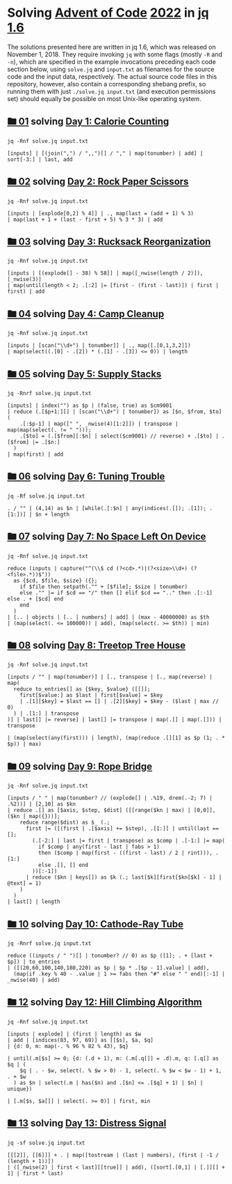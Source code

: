 # Solving [Advent of Code](https://adventofcode.com/) [2022](https://adventofcode.com/2022/) in [jq](https://stedolan.github.io/jq/) [1.6](https://github.com/stedolan/jq/releases/tag/jq-1.6)

The solutions presented here are written in
jq 1.6, which was released on November 1, 2018. They require
invoking `jq` with some flags (mostly `-R` and `-n`), which are
specified in the example invocations preceding each code section
below, using `solve.jq` and `input.txt` as filenames for the
source code and the input data, respectively. The actual source
code files in this repository, however, also contain a corresponding
shebang prefix, so running them with just `./solve.jq input.txt`
(and execution permissions set) should equally be possible on
most Unix-like operating system.

## [🖿 01](01) solving [Day 1: Calorie Counting](https://adventofcode.com/2022/day/1)
`jq -Rnf solve.jq input.txt`
```jq
[inputs] | [(join(",") / ",,")[] / "," | map(tonumber) | add] | sort[-3:] | last, add
```

## [🖿 02](02) solving [Day 2: Rock Paper Scissors](https://adventofcode.com/2022/day/2)
`jq -Rnf solve.jq input.txt`
```jq
[inputs | [explode[0,2] % 4]] | ., map(last = (add + 1) % 3)
| map(last + 1 + (last - first + 5) % 3 * 3) | add
```

## [🖿 03](03) solving [Day 3: Rucksack Reorganization](https://adventofcode.com/2022/day/3)
`jq -Rnf solve.jq input.txt`
```jq
[inputs | [(explode[] - 38) % 58]] | map([_nwise(length / 2)]), [_nwise(3)]
| map(until(length < 2; .[:2] |= [first - (first - last)]) | first | first) | add
```

## [🖿 04](04) solving [Day 4: Camp Cleanup](https://adventofcode.com/2022/day/4)
`jq -Rnf solve.jq input.txt`
```jq
[inputs | [scan("\\d+") | tonumber]] | ., map([.[0,1,3,2]])
| map(select((.[0] - .[2]) * (.[1] - .[3]) <= 0)) | length
```

## [🖿 05](05) solving [Day 5: Supply Stacks](https://adventofcode.com/2022/day/5)
`jq -Rnrf solve.jq input.txt`
```jq
[inputs] | index("") as $p | (false, true) as $cm9001
| reduce (.[$p+1:][] | [scan("\\d+") | tonumber]) as [$n, $from, $to] (
    .[:$p-1] | map([" ", _nwise(4)[1:2]]) | transpose | map(map(select(. != " ")));
    .[$to] = (.[$from][:$n] | select($cm9001) // reverse) + .[$to] | .[$from] |= .[$n:]
  )
| map(first) | add
```

## [🖿 06](06) solving [Day 6: Tuning Trouble](https://adventofcode.com/2022/day/6)
`jq -Rf solve.jq input.txt`
```jq
. / "" | (4,14) as $n | [while(.[:$n] | any(indices(.[]); .[1]); .[1:])] | $n + length
```

## [🖿 07](07) solving [Day 7: No Space Left On Device](https://adventofcode.com/2022/day/7)
`jq -Rnf solve.jq input.txt`
```jq
reduce (inputs | capture("^(\\$ cd (?<cd>.*)|(?<size>\\d+) (?<file>.*))$"))
  as {$cd, $file, $size} ({};
    if $file then setpath(."" + [$file]; $size | tonumber)
    else ."" |= if $cd == "/" then [] elif $cd == ".." then .[:-1] else . + [$cd] end
    end
  )
| [.. | objects | [.. | numbers] | add] | (max - 40000000) as $th
| (map(select(. <= 100000)) | add), (map(select(. >= $th)) | min)
```

## [🖿 08](08) solving [Day 8: Treetop Tree House](https://adventofcode.com/2022/day/8)
`jq -Rnf solve.jq input.txt`
```jq
[inputs / "" | map(tonumber)] | [., transpose | [., map(reverse) | map(
  reduce to_entries[] as {$key, $value} ([[]];
    first[$value:] as $last | first[$value] = $key
    | .[1][$key] = $last == [] | .[2][$key] = $key - ($last | max // 0)
  ) | .[1:] | transpose
)] | last[] |= reverse] | last[] |= transpose | map(.[] | map(.[])) | transpose

| (map(select(any(first))) | length), (map(reduce .[][1] as $p (1; . * $p)) | max)
```

## [🖿 09](09) solving [Day 9: Rope Bridge](https://adventofcode.com/2022/day/9)
`jq -Rnf solve.jq input.txt`
```jq
[inputs / " " | map(tonumber? // (explode[] | .%19, drem(.-2; 7) | .%2))] | [2,10] as $kn
| reduce .[] as [$axis, $step, $dist] ([[range($kn | max) | [0,0]], ($kn | map({}))];
    reduce range($dist) as $_ (.;
      first |= ([(first | .[$axis] += $step), .[1:]] | until(last == [];
        (.[-2:] | last |= first | transpose) as $comp | .[-1:] |= map(
          if $comp | any(first - last | fabs > 1)
          then ($comp | map(first - ((first - last) / 2 | rint))), .[1:]
          else .[], [] end
        ))[:-1])
      | reduce ($kn | keys[]) as $k (.; last[$k][first[$kn[$k] - 1] | @text] = 1)
    )
  )
| last[] | length
```

## [🖿 10](10) solving [Day 10: Cathode-Ray Tube](https://adventofcode.com/2022/day/10)
`jq -Rnrf solve.jq input.txt`
```jq
reduce ((inputs / " ")[] | tonumber? // 0) as $p ([1]; . + [last + $p]) | to_entries
| ([(20,60,100,140,180,220) as $p | $p * .[$p - 1].value] | add),
  (map(if .key % 40 - .value | 1 >= fabs then "#" else " " end)[:-1] | _nwise(40) | add)
```

## [🖿 12](12) solving [Day 12: Hill Climbing Algorithm](https://adventofcode.com/2022/day/12)
`jq -Rnf solve.jq input.txt`
```jq
[inputs | explode] | (first | length) as $w
| add | [indices(83, 97, 69)] as [[$s], $a, $q]
| {d: 0, m: map(-. % 96 % 82 % 43), $q}

| until(.m[$s] >= 0; {d: (.d + 1), m: (.m[.q[]] = .d).m, q: [.q[] as $q | (
    $q | . - $w, select(. % $w > 0) - 1, select(. % $w < $w - 1) + 1, . + $w
  ) as $n | select(.m | has($n) and .[$n] <= .[$q] + 1) | $n] | unique})

| [.m[$s, $a[]] | select(. >= 0)] | first, min
```

## [🖿 13](13) solving [Day 13: Distress Signal](https://adventofcode.com/2022/day/13)
`jq -sf solve.jq input.txt`
```jq
[[[2]], [[6]]] + . | map([tostream | (last | numbers), (first | -1 / (length + 1))])
| ([_nwise(2) | first < last][[true]] | add), ([sort[.[0,1] | [.]][] + 1] | first * last)
```
